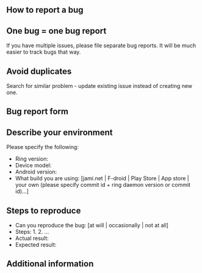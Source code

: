 How to report a bug
-------------------

## One bug = one bug report

If you have multiple issues, please file separate bug reports. It will be much easier to track bugs that way.

## Avoid duplicates

Search for similar problem - update existing issue instead of creating new one.


Bug report form
---------------

## Describe your environment

Please specify the following:

-   Ring version: 
-   Device model: 
-   Android version: 
-   What build you are using: [jami.net | F-droid | Play Store | App store | your own (please specify commit id + ring daemon version or commit id)...]

## Steps to reproduce

-   Can you reproduce the bug: [at will | occasionally | not at all]
-   Steps:
	1.
        2.
        ...
-   Actual result: 
-   Expected result: 

## Additional information

